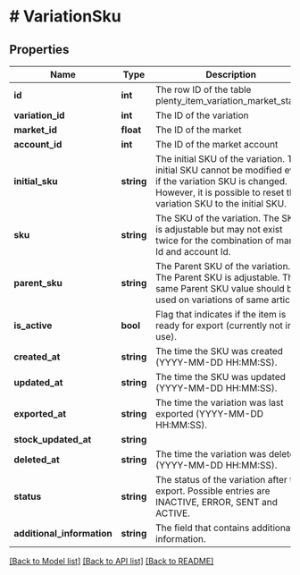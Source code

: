 # # VariationSku

## Properties

Name | Type | Description | Notes
------------ | ------------- | ------------- | -------------
**id** | **int** | The row ID of the table plenty_item_variation_market_status | [optional] 
**variation_id** | **int** | The ID of the variation | [optional] 
**market_id** | **float** | The ID of the market | [optional] 
**account_id** | **int** | The ID of the market account | [optional] 
**initial_sku** | **string** | The initial SKU of the variation. The initial SKU cannot be modified even if the variation SKU is changed. However, it is possible to reset the variation SKU to the initial SKU. | [optional] 
**sku** | **string** | The SKU of the variation. The SKU is adjustable but may not exist twice for the combination of market Id and account Id. | [optional] 
**parent_sku** | **string** | The Parent SKU of the variation. The Parent SKU is adjustable. The same Parent SKU value should be used on variations of same article. | [optional] 
**is_active** | **bool** | Flag that indicates if the item is ready for export (currently not in use). | [optional] 
**created_at** | **string** | The time the SKU was created (YYYY-MM-DD HH:MM:SS). | [optional] 
**updated_at** | **string** | The time the SKU was updated (YYYY-MM-DD HH:MM:SS). | [optional] 
**exported_at** | **string** | The time the variation was last exported (YYYY-MM-DD HH:MM:SS). | [optional] 
**stock_updated_at** | **string** |  | [optional] 
**deleted_at** | **string** | The time the variation was deleted (YYYY-MM-DD HH:MM:SS). | [optional] 
**status** | **string** | The status of the variation after the export. Possible entries are INACTIVE, ERROR, SENT and ACTIVE. | [optional] 
**additional_information** | **string** | The field that contains additional information. | [optional] 

[[Back to Model list]](../../README.md#documentation-for-models) [[Back to API list]](../../README.md#documentation-for-api-endpoints) [[Back to README]](../../README.md)


